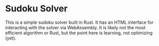 # Sudoku Solver

This is a simple sudoku solver built in Rust. It has an HTML interface for interacting with the solver via WebAssembly. It is likely not the most efficient
algorithm or Rust, but the point here is learning, not optimizing (yet).
